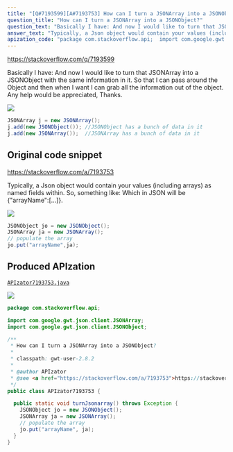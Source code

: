 ```yaml
---
title: "[Q#7193599][A#7193753] How can I turn a JSONArray into a JSONObject?"
question_title: "How can I turn a JSONArray into a JSONObject?"
question_text: "Basically I have: And now I would like to turn that JSONArray into a JSONObject with the same information in it.  So that I can pass around the Object and then when I want I can grab all the information out of the object.  Any help would be appreciated, Thanks."
answer_text: "Typically, a Json object would contain your values (including arrays) as named fields within. So, something like: Which in JSON will be {\"arrayName\":[...]}."
apization_code: "package com.stackoverflow.api;  import com.google.gwt.json.client.JSONArray; import com.google.gwt.json.client.JSONObject;  /**  * How can I turn a JSONArray into a JSONObject?  *  * classpath: gwt-user-2.8.2  *  * @author APIzator  * @see <a href=\"https://stackoverflow.com/a/7193753\">https://stackoverflow.com/a/7193753</a>  */ public class APIzator7193753 {    public static void turnJsonarray() throws Exception {     JSONObject jo = new JSONObject();     JSONArray ja = new JSONArray();     // populate the array     jo.put(\"arrayName\", ja);   } }"
---
```


https://stackoverflow.com/q/7193599

Basically I have:
And now I would like to turn that JSONArray into a JSONObject with the same information in it.  So that I can pass around the Object and then when I want I can grab all the information out of the object.  Any help would be appreciated, Thanks.


<div class="code-logo"><img src="/stackoverflow.png" /></div>

```java
JSONArray j = new JSONArray();
j.add(new JSONObject()); //JSONObject has a bunch of data in it
j.add(new JSONArray());  //JSONArray has a bunch of data in it
```


## Original code snippet

https://stackoverflow.com/a/7193753

Typically, a Json object would contain your values (including arrays) as named fields within. So, something like:
Which in JSON will be {&quot;arrayName&quot;:[...]}.

<div class="code-logo"><img src="/stackoverflow.png" /></div>

```java
JSONObject jo = new JSONObject();
JSONArray ja = new JSONArray();
// populate the array
jo.put("arrayName",ja);
```

## Produced APIzation

[`APIzator7193753.java`](https://github.com/pasqualesalza/apization/raw/main/data/search/APIzator7193753.java)

<div class="code-logo"><img src="/apizator.png" /></div>

```java
package com.stackoverflow.api;

import com.google.gwt.json.client.JSONArray;
import com.google.gwt.json.client.JSONObject;

/**
 * How can I turn a JSONArray into a JSONObject?
 *
 * classpath: gwt-user-2.8.2
 *
 * @author APIzator
 * @see <a href="https://stackoverflow.com/a/7193753">https://stackoverflow.com/a/7193753</a>
 */
public class APIzator7193753 {

  public static void turnJsonarray() throws Exception {
    JSONObject jo = new JSONObject();
    JSONArray ja = new JSONArray();
    // populate the array
    jo.put("arrayName", ja);
  }
}

```